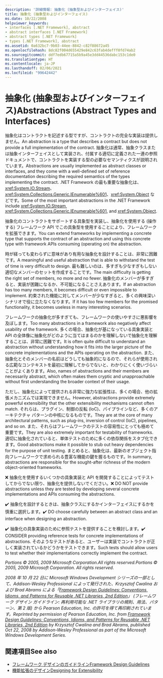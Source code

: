 ```yaml
---
description: '詳細情報: 抽象化 (抽象型およびインターフェイス)'
title: 抽象化 (抽象型およびインターフェイス)
ms.date: 10/22/2008
helpviewer_keywords:
- interfaces [.NET Framework], abstract
- abstract interfaces [.NET Framework]
- abstract types [.NET Framework]
- types [.NET Framework], abstract
ms.assetid: 0a632bc7-9b03-44ee-8842-c82f88672a45
ms.openlocfilehash: 8dc82f004d655429e842c63fab4defff0fd74ab2
ms.sourcegitcommit: ddf7edb67715a5b9a45e3dd44536dabc153c1de0
ms.translationtype: HT
ms.contentlocale: ja-JP
ms.lasthandoff: 02/06/2021
ms.locfileid: "99642442"
---
```

# <a name="abstractions-abstract-types-and-interfaces"></a><span data-ttu-id="62390-103">抽象化 (抽象型およびインターフェイス)</span><span class="sxs-lookup"><span data-stu-id="62390-103">Abstractions (Abstract Types and Interfaces)</span></span>

<span data-ttu-id="62390-104">抽象化はコントラクトを記述する型ですが、コントラクトの完全な実装は提供しません。</span><span class="sxs-lookup"><span data-stu-id="62390-104">An abstraction is a type that describes a contract but does not provide a full implementation of the contract.</span></span> <span data-ttu-id="62390-105">抽象化は通常、抽象クラスまたは抽象インターフェイスとして実装され、付属する適切に定義された一連の参照ドキュメントで、コントラクトを実装する型の必要なセマンティクスが説明されています。</span><span class="sxs-lookup"><span data-stu-id="62390-105">Abstractions are usually implemented as abstract classes or interfaces, and they come with a well-defined set of reference documentation describing the required semantics of the types implementing the contract.</span></span> <span data-ttu-id="62390-106">.NET Framework の最も重要な抽象化は、<xref:System.IO.Stream>、<xref:System.Collections.Generic.IEnumerable%601>、<xref:System.Object> などです。</span><span class="sxs-lookup"><span data-stu-id="62390-106">Some of the most important abstractions in the .NET Framework include <xref:System.IO.Stream>, <xref:System.Collections.Generic.IEnumerable%601>, and <xref:System.Object>.</span></span>

 <span data-ttu-id="62390-107">抽象化のコントラクトをサポートする具象型を実装し、抽象化を使用する (操作する) フレームワーク API でこの具象型を使用することにより、フレームワークを拡張できます。</span><span class="sxs-lookup"><span data-stu-id="62390-107">You can extend frameworks by implementing a concrete type that supports the contract of an abstraction and using this concrete type with framework APIs consuming (operating on) the abstraction.</span></span>

 <span data-ttu-id="62390-108">時が経っても変わらずに意味があり有用な抽象化を設計することは、非常に困難です。</span><span class="sxs-lookup"><span data-stu-id="62390-108">A meaningful and useful abstraction that is able to withstand the test of time is very difficult to design.</span></span> <span data-ttu-id="62390-109">最も難しいのは、多すぎも少なすぎもしない適切なメンバーのセットを作成することです。</span><span class="sxs-lookup"><span data-stu-id="62390-109">The main difficulty is getting the right set of members, no more and no fewer.</span></span> <span data-ttu-id="62390-110">抽象化のメンバーが多すぎると、実装が困難になるか、不可能になることさえあります。</span><span class="sxs-lookup"><span data-stu-id="62390-110">If an abstraction has too many members, it becomes difficult or even impossible to implement.</span></span> <span data-ttu-id="62390-111">約束された機能に対してメンバーが少なすぎると、多くの興味深いシナリオで役に立たなくなります。</span><span class="sxs-lookup"><span data-stu-id="62390-111">If it has too few members for the promised functionality, it becomes useless in many interesting scenarios.</span></span>

 <span data-ttu-id="62390-112">フレームワークの抽象化が多すぎても、フレームワークの使いやすさに悪影響を及ぼします。</span><span class="sxs-lookup"><span data-stu-id="62390-112">Too many abstractions in a framework also negatively affect usability of the framework.</span></span> <span data-ttu-id="62390-113">多くの場合、抽象化が基になっている具象実装と API の全体像に抽象化がどのように当てはまるのかを理解しないで抽象化を理解することは、非常に困難です。</span><span class="sxs-lookup"><span data-stu-id="62390-113">It is often quite difficult to understand an abstraction without understanding how it fits into the larger picture of the concrete implementations and the APIs operating on the abstraction.</span></span> <span data-ttu-id="62390-114">また、抽象化とそのメンバーの名前はどうしても抽象的になるので、それらが使用される広範なコンテキストを最初に理解してからでないと、わかりにくく使いづらいことがよくあります。</span><span class="sxs-lookup"><span data-stu-id="62390-114">Also, names of abstractions and their members are necessarily abstract, which often makes them cryptic and unapproachable without first understanding the broader context of their usage.</span></span>

 <span data-ttu-id="62390-115">ただし、抽象化によって提供される非常に強力な拡張性は、多くの場合、他の拡張メカニズムでは実現できません。</span><span class="sxs-lookup"><span data-stu-id="62390-115">However, abstractions provide extremely powerful extensibility that the other extensibility mechanisms cannot often match.</span></span> <span data-ttu-id="62390-116">それらは、プラグイン、制御の反転 (IoC)、パイプラインなど、多くのアーキテクチャ パターンの中核になるものです。</span><span class="sxs-lookup"><span data-stu-id="62390-116">They are at the core of many architectural patterns, such as plug-ins, inversion of control (IoC), pipelines, and so on.</span></span> <span data-ttu-id="62390-117">また、それらはフレームワークのテストの容易性にとっても極めて重要です。</span><span class="sxs-lookup"><span data-stu-id="62390-117">They are also extremely important for testability of frameworks.</span></span> <span data-ttu-id="62390-118">適切に抽象化されていると、単体テストのために多くの依存関係をスタブ化できます。</span><span class="sxs-lookup"><span data-stu-id="62390-118">Good abstractions make it possible to stub out heavy dependencies for the purpose of unit testing.</span></span> <span data-ttu-id="62390-119">まとめると、抽象化は、最新のオブジェクト指向フレームワークで求められる豊富な機能の鍵を握るものです。</span><span class="sxs-lookup"><span data-stu-id="62390-119">In summary, abstractions are responsible for the sought-after richness of the modern object-oriented frameworks.</span></span>

 <span data-ttu-id="62390-120">❌ 抽象化を使用するいくつかの具象実装と API を開発することによってテストしてからでない限り、抽象化を提供しないでください。</span><span class="sxs-lookup"><span data-stu-id="62390-120">❌ DO NOT provide abstractions unless they are tested by developing several concrete implementations and APIs consuming the abstractions.</span></span>

 <span data-ttu-id="62390-121">✔️ 抽象化を設計するときは、抽象クラスにするかインターフェイスにするかを慎重に選択します。</span><span class="sxs-lookup"><span data-stu-id="62390-121">✔️ DO choose carefully between an abstract class and an interface when designing an abstraction.</span></span>

 <span data-ttu-id="62390-122">✔️ 抽象化の具象実装のために参照テストを提供することを検討します。</span><span class="sxs-lookup"><span data-stu-id="62390-122">✔️ CONSIDER providing reference tests for concrete implementations of abstractions.</span></span> <span data-ttu-id="62390-123">そのようなテストがあると、ユーザーは実装でコントラクトが正しく実装されているかどうかをテストできます。</span><span class="sxs-lookup"><span data-stu-id="62390-123">Such tests should allow users to test whether their implementations correctly implement the contract.</span></span>

 <span data-ttu-id="62390-124">*Portions © 2005, 2009 Microsoft Corporation.All rights reserved.*</span><span class="sxs-lookup"><span data-stu-id="62390-124">*Portions © 2005, 2009 Microsoft Corporation. All rights reserved.*</span></span>

 <span data-ttu-id="62390-125">*2008 年 10 月 22 日に Microsoft Windows Development シリーズの一部として、Addison-Wesley Professional によって発行された、Krzysztof Cwalina および Brad Abrams による「[Framework Design Guidelines: Conventions, Idioms, and Patterns for Reusable .NET Libraries, 2nd Edition](https://www.informit.com/store/framework-design-guidelines-conventions-idioms-and-9780321545619)」 (フレームワーク デザイン ガイドライン: 再利用可能な .NET ライブラリの規則、用法、パターン、第 2 版) から Pearson Education, Inc. の許可を得て再印刷されています。*</span><span class="sxs-lookup"><span data-stu-id="62390-125">*Reprinted by permission of Pearson Education, Inc. from [Framework Design Guidelines: Conventions, Idioms, and Patterns for Reusable .NET Libraries, 2nd Edition](https://www.informit.com/store/framework-design-guidelines-conventions-idioms-and-9780321545619) by Krzysztof Cwalina and Brad Abrams, published Oct 22, 2008 by Addison-Wesley Professional as part of the Microsoft Windows Development Series.*</span></span>

## <a name="see-also"></a><span data-ttu-id="62390-126">関連項目</span><span class="sxs-lookup"><span data-stu-id="62390-126">See also</span></span>

- [<span data-ttu-id="62390-127">フレームワーク デザインのガイドライン</span><span class="sxs-lookup"><span data-stu-id="62390-127">Framework Design Guidelines</span></span>](index.md)
- [<span data-ttu-id="62390-128">機能拡張のデザイン</span><span class="sxs-lookup"><span data-stu-id="62390-128">Designing for Extensibility</span></span>](designing-for-extensibility.md)
